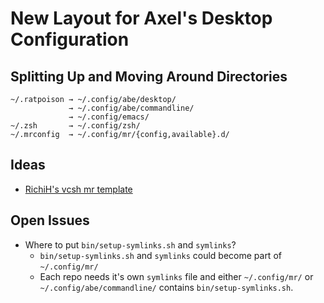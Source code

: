 New Layout for Axel's Desktop Configuration
===========================================

Splitting Up and Moving Around Directories
------------------------------------------

    ~/.ratpoison → ~/.config/abe/desktop/
                 → ~/.config/abe/commandline/
                 → ~/.config/emacs/
    ~/.zsh       → ~/.config/zsh/
    ~/.mrconfig  → ~/.config/mr/{config,available}.d/

Ideas
-----

  * [RichiH's vcsh mr template](https://github.com/RichiH/vcsh_mr_template/tree/master/.config/mr)

Open Issues
-----------

  * Where to put `bin/setup-symlinks.sh` and `symlinks`?
    * `bin/setup-symlinks.sh` and `symlinks` could become part of
      `~/.config/mr/`
    * Each repo needs it's own `symlinks` file and either
      `~/.config/mr/` or `~/.config/abe/commandline/` contains
      `bin/setup-symlinks.sh`.

